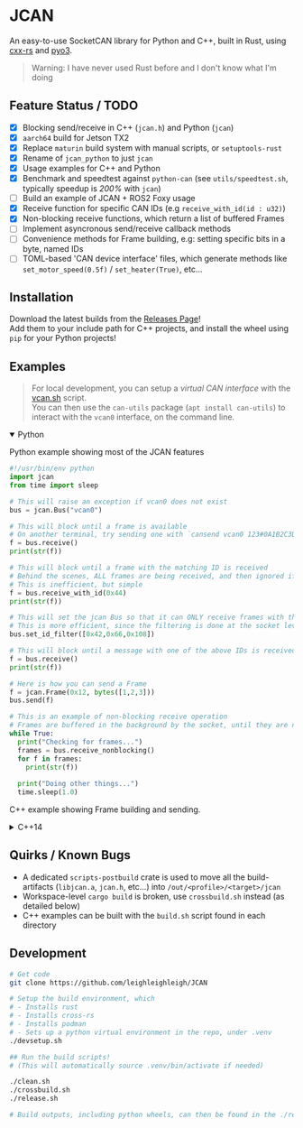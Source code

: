 # JCAN
An easy-to-use SocketCAN library for Python and C++, built in Rust, using [cxx-rs](https://cxx.rs/) and [pyo3](https://pyo3.rs/).

> Warning: I have never used Rust before and I don't know what I'm doing

## Feature Status / TODO
 - [x] Blocking send/receive in C++ (`jcan.h`) and Python (`jcan`)
 - [x] `aarch64` build for Jetson TX2
 - [x] Replace `maturin` build system with manual scripts, or `setuptools-rust`
 - [x] Rename of `jcan_python` to just `jcan`
 - [x] Usage examples for C++ and Python
 - [x] Benchmark and speedtest against `python-can` (see `utils/speedtest.sh`, typically speedup is *200%* with `jcan`)
 - [ ] Build an example of JCAN + ROS2 Foxy usage
 - [x] Receive function for specific CAN IDs (e.g `receive_with_id(id : u32)`)
 - [x] Non-blocking receive functions, which return a list of buffered Frames
 - [ ] Implement asyncronous send/receive callback methods 
 - [ ] Convenience methods for Frame building, e.g: setting specific bits in a byte, named IDs
 - [ ] TOML-based 'CAN device interface' files, which generate methods like `set_motor_speed(0.5f)` / `set_heater(True)`, etc...

## Installation
Download the latest builds from the [Releases Page](https://github.com/leighleighleigh/JCAN/releases)! <br>
Add them to your include path for C++ projects, and install the wheel using `pip` for your Python projects!

## Examples
> For local development, you can setup a *virtual CAN interface* with the [vcan.sh](https://github.com/leighleighleigh/JCAN/blob/main/utils/vcan.sh) script. <br>
> You can then use the `can-utils` package (`apt install can-utils`) to interact with the `vcan0` interface, on the command line.

<details open><summary>Python</summary>
<p>

Python example showing most of the JCAN features

```python
#!/usr/bin/env python
import jcan
from time import sleep

# This will raise an exception if vcan0 does not exist
bus = jcan.Bus("vcan0")

# This will block until a frame is available
# On another terminal, try sending one with `cansend vcan0 123#0A1B2C3D`
f = bus.receive()
print(str(f))

# This will block until a frame with the matching ID is received
# Behind the scenes, ALL frames are being received, and then ignored if their ID field is different.
# This is inefficient, but simple
f = bus.receive_with_id(0x44)
print(str(f))

# This will set the jcan Bus so that it can ONLY receive frames with these IDs in particular.
# This is more efficient, since the filtering is done at the socket level, rather than by the JBUS library
bus.set_id_filter([0x42,0x66,0x108])

# This will block until a message with one of the above IDs is received
f = bus.receive()
print(str(f))

# Here is how you can send a Frame
f = jcan.Frame(0x12, bytes([1,2,3]))
bus.send(f)

# This is an example of non-blocking receive operation 
# Frames are buffered in the background by the socket, until they are needed
while True:
  print("Checking for frames...")
  frames = bus.receive_nonblocking()
  for f in frames:
    print(str(f))
    
  print("Doing other things...")
  time.sleep(1.0)
```

</p>
</details>

C++ example showing Frame building and sending.

<details><summary>C++14</summary>
<p>

```cpp
#include <stdint.h>
#include <stdio.h>
#include <vector>
#include "jcan.h"

using namespace org::jcan;

// main function which opens a JBus, creates a JFrame, and sends it!
int main(int argc, char **argv) {
    // Open the CAN bus, will raise an error if vcan0 is not available
    Bus *bus = org::jcan::open_bus("vcan0").into_raw();

    // Build a frame
    Frame frame;
    // Both standard and extended IDs are supported!
    frame.id = 0x42;
    // Push bytes into frame from MSB to LSB
    // DLC is automatically calculated
    frame.data.push_back(0x01);
    frame.data.push_back(0x02);
    frame.data.push_back(0x03);
    frame.data.push_back(0x04);

    // Send it!
    bus->send(frame);
    
    // Open another terminal and type `candump vcan0`, then run this program again!

    return 0;
}
```

> **Lots more examples can be found [in the examples folder](https://github.com/leighleighleigh/JCAN/tree/main/examples)!**

</p>
</details>

## Quirks / Known Bugs
 - A dedicated `scripts-postbuild` crate is used to move all the build-artifacts (`libjcan.a`, `jcan.h`, etc...) into `/out/<profile>/<target>/jcan`
 - Workspace-level `cargo build` is broken, use `crossbuild.sh` instead (as detailed below)
 - C++ examples can be built with the `build.sh` script found in each directory

## Development
```bash
# Get code
git clone https://github.com/leighleighleigh/JCAN

# Setup the build environment, which
# - Installs rust 
# - Installs cross-rs
# - Installs podman
# - Sets up a python virtual environment in the repo, under .venv
./devsetup.sh

## Run the build scripts!
# (This will automatically source .venv/bin/activate if needed)

./clean.sh
./crossbuild.sh
./release.sh

# Build outputs, including python wheels, can then be found in the ./release folder!

```
